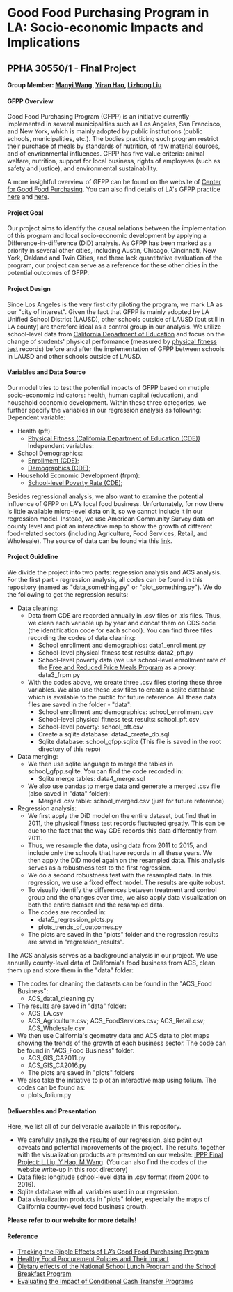 # Good Food Purchasing Program in LA: Socio-economic Impacts and Implications
## PPHA 30550/1 - Final Project
**Group Member: [Manyi Wang](@manyiw), [Yiran Hao](@chiertu), [Lizhong Liu](@Lizhong-Liu)**


#### GFPP Overview
Good Food Purchasing Program (GFPP) is an initiative currently implemented in several municipalities such as Los Angeles, San Francisco, and New York, which is mainly adopted by public institutions (public schools, municipalities, etc.). The bodies practicing such program restrict their purchase of meals by standards of nutrition, of raw material sources, and of envrionmental influences. GFPP has five value criteria: animal welfare, nutrition, support for local business, rights of employees (such as safety and justice), and environmental sustainability. 

A more insightful overview of GFPP can be found on the website of [Center for Good Food Purchasing](https://goodfoodpurchasing.org/program-overview/). You can also find details of LA's GFPP practice [here](http://goodfoodla.org/good-food/) and [here](https://achieve.lausd.net/Page/11672).


#### Project Goal
Our project aims to identify the causal relations between the implementation of this program and local socio-economic development by applying a Difference-in-difference (DiD) analysis. As GFPP has been marked as a priority in several other cities, including Austin, Chicago, Cincinnati, New York, Oakland and Twin Cities, and there lack quantitative evaluation of the program, our project can serve as a reference for these other cities in the potential outcomes of GFPP.


#### Project Design
Since Los Angeles is the very first city piloting the program, we mark LA as our "city of interest". Given the fact that GFPP is mainly adopted by LA Unified School District (LAUSD), other schools outside of LAUSD (but still in LA county) are therefore ideal as a control group in our analysis. We utilize school-level data from [California Department of Education](https://www.cde.ca.gov/) and focus on the change of students' physical performance (measured by [physical fitness test](https://www.cde.ca.gov/ta/tg/pf/) records) before and after the implementation of GFPP between schools in LAUSD and other schools outside of LAUSD.


#### Variables and Data Source
Our model tries to test the potential impacts of GFPP based on mutiple socio-economic indicators: health, human capital (education), and household economic development. Within these three categories, we further specify the variables in our regression analysis as following:
Dependent variable:
- Health (pft):
  - [Physical Fitness (California Department of Education (CDE))](https://www.cde.ca.gov/ta/tg/pf/pftresearch.asp)
Independent variables:
- School Demographics:
  - [Enrollment (CDE)](https://www.cde.ca.gov/ds/sd/sd/filesenr.asp);
  - [Demographics (CDE)](https://www.cde.ca.gov/ds/sd/sd/filesenr.asp);
- Household Economic Development (frpm):
  - [School-level Poverty Rate (CDE)](https://www.cde.ca.gov/ds/sd/sd/filessp.asp);

Besides regressional analysis, we also want to examine the potential influence of GFPP on LA's local food business. Unfortunately, for now there is little available micro-level data on it, so we cannot include it in our regression model. Instead, we use American Community Survey data on county level and plot an interactive map to show the growth of different food-related sectors (including Agriculture, Food Services, Retail, and Wholesale). The source of data can be found via this [link](https://factfinder.census.gov/faces/nav/jsf/pages/searchresults.xhtml?refresh=t).



#### Project Guideline
We divide the project into two parts: regression analysis and ACS analysis. For the first part - regression analysis, all codes can be found in this repository (named as "data_something.py" or "plot_something.py"). We do the following to get the regression results:
- Data cleaning: 
  - Data from CDE are recorded annually in .csv files or .xls files. Thus, we clean each variable up by year and concat them on CDS code (the identification code for each school). You can find three files recording the codes of data cleaning:
    - School enrollment and demographics: data1_enrollment.py
    - School-level physical fitness test results: data2_pft.py
    - School-level poverty data (we use school-level enrollment rate of the [Free and Reduced Price Meals Program](https://www.fns.usda.gov/school-meals/applying-free-and-reduced-price-school-meals) as a proxy: data3_frpm.py
  - With the codes above, we create three .csv files storing these three variables. We also use these .csv files to create a sqlite database which is available to the public for future reference. All these data files are saved in the folder - "data":
    - School enrollment and demographics: school_enrollment.csv
    - School-level physical fitness test results: school_pft.csv
    - School-level poverty: school_pft.csv
    - Create a sqlite database: data4_create_db.sql
    - Sqlite database: school_gfpp.sqlite (This file is saved in the root directory of this repo)
- Data merging:
  - We then use sqlite language to merge the tables in school_gfpp.sqlite. You can find the code recorded in:
    - Sqlite merge tables: data4_merge.sql
  - We also use pandas to merge data and generate a merged .csv file (also saved in "data" folder):
    - Merged .csv table: school_merged.csv (just for future reference)
- Regression analysis:
  - We first apply the DiD model on the entire dataset, but find that in 2011, the physical fitness test records fluctuated greatly. This can be due to the fact that the way CDE records this data differently from 2011.
  - Thus, we resample the data, using data from 2011 to 2015, and include only the schools that have records in all these years. We then apply the DiD model again on the resampled data. This analysis serves as a robustness test to the first regression.
  - We do a second robustness test with the resampled data. In this regression, we use a fixed effect model. The results are quite robust.
  - To visually identify the differences between treatment and control group and the changes over time, we also apply data visualization on both the entire dataset and the resampled data.
  - The codes are recorded in:
    - data5_regression_plots.py
    - plots_trends_of_outcomes.py
  - The plots are saved in the "plots" folder and the regression results are saved in "regression_results".

The ACS analysis serves as a background analysis in our project. We use annually county-level data of California's food business from ACS, clean them up and store them in the "data" folder:
- The codes for cleaning the datasets can be found in the "ACS_Food Business":
  - ACS_data1_cleaning.py
- The results are saved in "data" folder:
  - ACS_LA.csv
  - ACS_Agriculture.csv; ACS_FoodServices.csv; ACS_Retail.csv; ACS_Wholesale.csv
- We then use California's geometry data and ACS data to plot maps showing the trends of the growth of each business sector. The code can be found in "ACS_Food Business" folder:
  - ACS_GIS_CA2011.py
  - ACS_GIS_CA2016.py
  - The plots are saved in "plots" folders
- We also take the initiative to plot an interactive map using folium. The codes can be found as:
  - plots_folium.py


#### Deliverables and Presentation
Here, we list all of our deliverable available in this repository.
- We carefully analyze the results of our regression, also point out caveats and potential improvements of the project. The results, together with the visualization products are presented on our website: [IPPP Final Project: L.Liu, Y.Hao, M.Wang](https://lizhong-liu.github.io/GFPP_DiD/). (You can also find the codes of the website write-up in this root directory)
- Data files: longitude school-level data in .csv format (from 2004 to 2016).
- Sqlite database with all variables used in our regression.
- Data visualization products in "plots" folder, especially the maps of California county-level food business growth.


**Please refer to our website for more details!**


#### Reference
- [Tracking the Ripple Effects of LA’s Good Food Purchasing Program](http://www.policylink.org/equity-in-action/la-good-food-purchasing-program)
- [Healthy Food Procurement Policies and Their Impact](https://www.ncbi.nlm.nih.gov/pmc/articles/PMC3986994/)
- [Dietary effects of the National School Lunch Program and the School Breakfast Program](http://ajcn.nutrition.org/content/61/1/221S.full.pdf+html)
- [Evaluating the Impact of Conditional Cash Transfer Programs](https://academic.oup.com/wbro/article-abstract/20/1/29/1667806)
